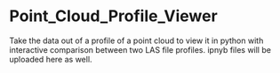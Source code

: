 # Point_Cloud_Profile_Viewer
Take the data out of a profile of a point cloud to view it in python with interactive comparison between two LAS file profiles.
ipnyb files will be uploaded here as well.
